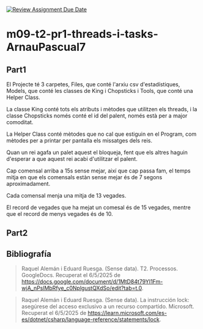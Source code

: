 [![Review Assignment Due Date](https://classroom.github.com/assets/deadline-readme-button-22041afd0340ce965d47ae6ef1cefeee28c7c493a6346c4f15d667ab976d596c.svg)](https://classroom.github.com/a/xs3aclQL)

# m09-t2-pr1-threads-i-tasks-ArnauPascual7

## Part1

El Projecte té 3 carpetes, Files, que conté l'arxiu csv d'estadístiques, Models, que conté les classes de King i Chopsticks i Tools, que conté una Helper Class.

La classe King conté tots els atributs i mètodes que utilitzen els threads, i la classe Chopsticks només conté el id del palent, només està per a major comoditat.

La Helper Class conté mètodes que no cal que estiguin en el Program, com mètodes per a printar per pantalla els missatges dels reis.

Quan un rei agafa un palet aquest el bloqueja, fent que els altres haguin d'esperar a que aquest rei acabi d'utilitzar el palent.

Cap comensal arriba a 15s sense mejar, així que cap passa fam, el temps mitja en que els comensals estàn sense mejar és de 7 segons aproximadament.

Cada comensal menja una mitja de 13 vegades.

El record de vegades que ha mejat un comesal és de 15 vegades, mentre que el record de menys vegades és de 10.

## Part2



## Bibliografía

> Raquel Alemán i Eduard Ruesga. (Sense data). T2. Processos. GoogleDocs. Recuperat el 6/5/2025 de https://docs.google.com/document/d/1MtD84t79YI1Fm-wjA_nPslMbRfye_c0NplgustQXdSo/edit?tab=t.0.

> Raquel Alemán i Eduard Ruesga. (Sense data). La instrucción lock: asegúrese del acceso exclusivo a un recurso compartido. Microsoft. Recuperat el 6/5/2025 de https://learn.microsoft.com/es-es/dotnet/csharp/language-reference/statements/lock.

